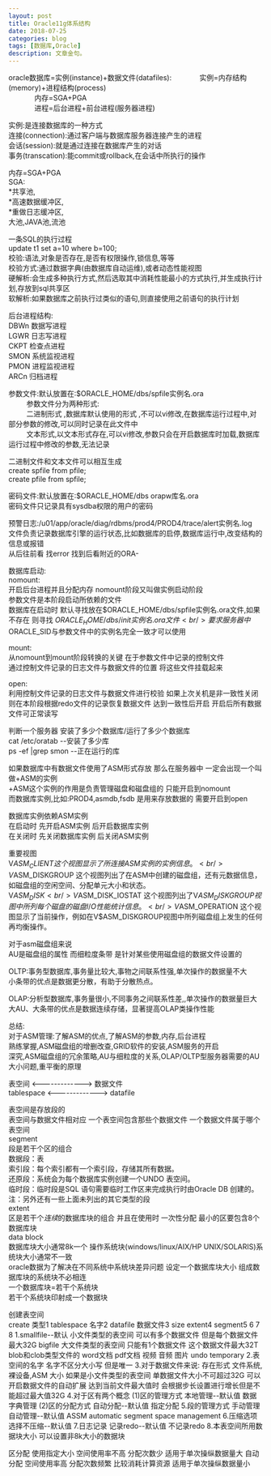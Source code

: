 ```yaml
---
layout: post
title: Oracle11g体系结构
date: 2018-07-25
categories: blog
tags: [数据库,Oracle]
description: 文章金句。
---
```


oracle数据库=实例(instance)+数据文件(datafiles):
&nbsp;&nbsp;&nbsp;&nbsp;&nbsp;&nbsp;&nbsp;&nbsp;&nbsp;&nbsp;&nbsp;&nbsp;&nbsp;实例=内存结构(memory)+进程结构(process)<br/>
&nbsp;&nbsp;&nbsp;&nbsp;&nbsp;&nbsp;&nbsp;&nbsp;&nbsp;&nbsp;&nbsp;&nbsp;&nbsp;内存=SGA+PGA<br/>
&nbsp;&nbsp;&nbsp;&nbsp;&nbsp;&nbsp;&nbsp;&nbsp;&nbsp;&nbsp;&nbsp;&nbsp;&nbsp;进程=后台进程+前台进程(服务器进程)<br/>


实例:是连接数据库的一种方式<br/>
连接(connection):通过客户端与数据库服务器连接产生的进程<br/>
会话(session):就是通过连接在数据库产生的对话<br/>
事务(transcation):能commit或rollback,在会话中所执行的操作<br/>

内存=SGA+PGA<br/>
SGA:<br/>
*共享池,<br/>
*高速数据缓冲区,<br/>
*重做日志缓冲区,<br/>
大池,JAVA池,流池<br/>

一条SQL的执行过程<br/>
update t1 set a=10 where b=100; <br/>
校验:语法,对象是否存在,是否有权限操作,锁信息,等等 <br/>
校验方式:通过数据字典(由数据库自动运维),或者动态性能视图<br/>
硬解析:会生成多种执行方式,然后选取其中消耗性能最小的方式执行,并生成执行计划,存放到sql共享区<br/>
软解析:如果数据库之前执行过类似的语句,则直接使用之前语句的执行计划<br/>

后台进程结构:<br/>
DBWn  数据写进程<br/>
LGWR  日志写进程<br/>
CKPT  检查点进程<br/>
SMON  系统监视进程<br/>
PMON  进程监视进程<br/>
ARCn  归档进程<br/>


参数文件:默认放置在:$ORACLE_HOME/dbs/spfile实例名.ora<br/>
&nbsp;&nbsp;&nbsp;&nbsp;&nbsp;&nbsp;&nbsp;&nbsp;&nbsp;参数文件分为两种形式:<br/>
&nbsp;&nbsp;&nbsp;&nbsp;&nbsp;&nbsp;&nbsp;&nbsp;&nbsp;二进制形式 ,数据库默认使用的形式 ,不可以vi修改,在数据库运行过程中,对部分参数的修改,可以同时记录在此文件中<br/>
&nbsp;&nbsp;&nbsp;&nbsp;&nbsp;&nbsp;&nbsp;&nbsp;&nbsp;文本形式,以文本形式存在,可以vi修改,参数只会在开启数据库时加载,数据库运行过程中修改的参数,无法记录<br/>
	
二进制文件和文本文件可以相互生成<br/>
create spfile from pfile;<br/>
create pfile from spfile;<br/>


密码文件:默认放置在:$ORACLE_HOME/dbs orapw库名.ora<br/>
	密码文件只记录具有sysdba权限的用户的密码<br/>


预警日志:/u01/app/oracle/diag/rdbms/prod4/PROD4/trace/alert实例名.log<br/>
	文件负责记录数据库引擎的运行状态,比如数据库的启停,数据库运行中,改变结构的信息或报错<br/>
	从后往前看 找error 找到后看附近的ORA-<br/>


数据库启动:<br/>
nomount:<br/>
开启后台进程并且分配内存 nomount阶段又叫做实例启动阶段<br/>
参数文件是本阶段启动所依赖的文件<br/>
数据库在启动时 默认寻找放在$ORACLE_HOME/dbs/spfile实例名.ora文件,如果不存在 则寻找 $ORACLE_HOME/dbs/init实例名.ora文件<br/>
要求服务器中$ORACLE_SID与参数文件中的实例名完全一致才可以使用<br/>

mount:<br/>
从nomount到mount阶段转换的关键 在于参数文件中记录的控制文件<br/>
通过控制文件记录的日志文件与数据文件的位置 将这些文件挂载起来<br/>

open:<br/>
利用控制文件记录的日志文件与数据文件进行校验 如果上次关机是非一致性关闭 则在本阶段根据redo文件的记录恢复数据文件 达到一致性后开启 开启后所有数据文件可正常读写<br/>




判断一个服务器 安装了多少个数据库/运行了多少个数据库<br/>
cat /etc/oratab --安装了多少库<br/>
ps -ef |grep smon --正在运行的库<br/>


如果数据库中有数据文件使用了ASM形式存放 那么在服务器中 一定会出现一个叫做+ASM的实例<br/>
+ASM这个实例的作用是负责管理磁盘和磁盘组的 只能开启到nomount<br/>
而数据库实例,比如:PROD4,asmdb,fsdb 是用来存放数据的 需要开启到open<br/>


数据库实例依赖ASM实例<br/>
在启动时 先开启ASM实例 后开启数据库实例<br/>
在关闭时 先关闭数据库实例 后关闭ASM实例<br/>


重要视图<br/>
V$ASM_CLIENT  这个视图显示了所连接ASM实例的实例信息。<br/>
V$ASM_DISKGROUP  这个视图列出了在ASM中创建的磁盘组，还有元数据信息，如磁盘组的空闲空间、分配单元大小和状态。<br/>
V$ASM_DISK<br/>
V$ASM_DISK_IOSTAT  这个视图列出了V$ASM_DISKGROUP视图中所列每个磁盘的磁盘I/O性能统计信息。<br/>
V$ASM_OPERATION  这个视图显示了当前操作，例如在V$ASM_DISKGROUP视图中所列磁盘组上发生的任何再均衡操作。<br/>


对于asm磁盘组来说 <br/>
AU是磁盘组的属性 而细粒度条带 是针对某些使用磁盘组的数据文件设置的<br/>

OLTP:事务型数据库,事务量比较大,事物之间联系性强,单次操作的数据量不大<br/>
小条带的优点是数据更分散，有助于分散热点。<br/>

OLAP:分析型数据库,事务量很小,不同事务之间联系性差,,单次操作的数据量巨大<br/>
大AU、大条带的优点是数据连续存储，显著提高OLAP类操作性能<br/>

总结:<br/>
对于ASM管理:了解ASM的优点,了解ASM的参数,内存,后台进程<br/>
熟练掌握,ASM磁盘组的增删改查,GRID软件的安装,ASM服务的开启<br/>
深究,ASM磁盘组的冗余策略,AU与细粒度的关系,OLAP/OLTP型服务器需要的AU大小问题,重平衡的原理<br/>


表空间     <-------------> 数据文件<br/>
tablespace <-------------> datafile<br/>

表空间是存放段的 <br/>
表空间与数据文件相对应 一个表空间包含那些个数据文件 一个数据文件属于哪个表空间<br/>
segment<br/>
段是若干个区的组合<br/>
数据段：表<br/>
索引段：每个索引都有一个索引段，存储其所有数据。<br/>
还原段：系统会为每个数据库实例创建一个UNDO 表空间。<br/>
临时段：临时段是SQL 语句需要临时工作区来完成执行时由Oracle DB 创建的。<br/>
注：另外还有一些上面未列出的其它类型的段<br/>
extent<br/>
区是若干个*连续*的数据库块的组合 并且在使用时 一次性分配 最小的区要包含8个数据库块<br/>
data block  <br/>
数据库块大小通常8k一个 操作系统块(windows/linux/AIX/HP UNIX/SOLARIS)系统块大小通常不一致<br/>
oracle数据为了解决在不同系统中系统块差异问题 设定一个数据库块大小 组成数据库块的系统块不必相连<br/>
一个数据库块=若干个系统块<br/>
若干个系统块印射成一个数据块<br/>


创建表空间<br/>
create  类型1 tablespace 名字2 datafile 数据文件3 size extent4 segment5 6 7 8
1.smallfile--默认 小文件类型的表空间 可以有多个数据文件 但是每个数据文件最大32G
  bigfile 大文件类型的表空间 只能有1个数据文件 这个数据文件最大32T blob和clob类型文件的 word文档 pdf文档 视频 音频 图片
  undo
  temporary
2.表空间的名字
  名字不区分大小写 
   但是唯一
3.对于数据文件来说:
  存在形式 文件系统,裸设备,ASM
  大小 如果是小文件类型的表空间 单数据文件大小不可超过32G
       可以开启数据文件的自动扩展 达到当前文件最大值时 会根据步长设置进行增长但是不能超过最大值32G
4.对于区有两个概念
  (1)区的管理方式 
  本地管理--默认值
  数据字典管理
  (2)区的分配方式
  自动分配--默认值
  指定分配
5.段的管理方式
  手动管理
  自动管理--默认值 ASSM automatic segment space management
6.压缩选项 
  选择不压缩--默认值
7.日志记录
  记录redo--默认值
  不记录redo
8.本表空间所用数据块大小
  可以设置非8k大小的数据块

区分配 使用指定大小 空间使用率不高 分配次数少 适用于单次操纵数据量大
	   自动分配 空间使用率高 分配次数频繁 比较消耗计算资源 适用于单次操纵数据量小
